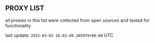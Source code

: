 ## PROXY LIST

all proxies in this list were collected from open sources and tested for functionality

last update: `2025-03-02 16:03:49.105979+00:00` UTC